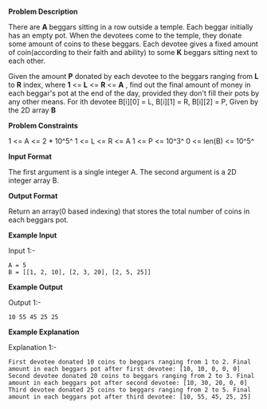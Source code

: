 **Problem Description**

There are **A** beggars sitting in a row outside a temple. Each beggar initially has an empty pot. When the devotees come to the temple, they donate some amount of coins to these beggars. Each devotee gives a fixed amount of coin(according to their faith and ability) to some **K** beggars sitting next to each other.

Given the amount **P** donated by each devotee to the beggars ranging from **L** to **R** index, where **1** <= **L** <= **R** <= **A** , find out the final amount of money in each beggar's pot at the end of the day, provided they don't fill their pots by any other means.
For ith devotee B[i][0] = L, B[i][1] = R, B[i][2] = P, Given by the 2D array **B**

**Problem Constraints**

1 <= A <= 2 \* 10^5^
1 <= L <= R <= A
1 <= P <= 10^3^
0 <= len(B) <= 10^5^

**Input Format**

The first argument is a single integer A.
The second argument is a 2D integer array B.

**Output Format**

Return an array(0 based indexing) that stores the total number of coins in each beggars pot.

**Example Input**

Input 1:-

```
A = 5
B = [[1, 2, 10], [2, 3, 20], [2, 5, 25]]
```

**Example Output**

Output 1:-

```
10 55 45 25 25
```

**Example Explanation**

Explanation 1:-

```
First devotee donated 10 coins to beggars ranging from 1 to 2. Final amount in each beggars pot after first devotee: [10, 10, 0, 0, 0]
Second devotee donated 20 coins to beggars ranging from 2 to 3. Final amount in each beggars pot after second devotee: [10, 30, 20, 0, 0]
Third devotee donated 25 coins to beggars ranging from 2 to 5. Final amount in each beggars pot after third devotee: [10, 55, 45, 25, 25]
```
